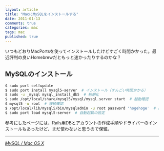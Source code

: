 ```yaml
---
layout: article
title: "MacにMySQLをインストールする"
date: 2011-01-13
comments: true
categories: mac
tags: mac
published: true
---
```


いつもどおりMacPortsを使ってインストールしたけどすごく時間かかった。最近評判の良いHomebrewだともっと速かったりするのかな？

<!-- READMORE -->


## MySQLのインストール

~~~ sh
$ sudo port selfupdate
$ sudo port install mysql5-server  # インストール（すんごい時間かかる）
$ sudo -u _mysql mysql_install_db5  # 初期化
$ sudo /opt/local/share/mysql5/mysql/mysql.server start  # 起動確認
$ mysql5 -u root  # 接続確認
$ /opt/local/lib/mysql5/bin/mysqladmin -u root password 'hogehoge'  # 必要ならrootのパスワードを設定
$ sudo port load mysql5-server  # 自動起動の設定
~~~

参考にしたページには、Rails用DBとアカウントの作成手順やドライバーのインストールもあったけど、まだ使わないと思うので保留。

* * *

<cite>[MySQL / Mac OS X](http://www.pleiades.or.jp/misc/mac/MySQL.html)</cite>
